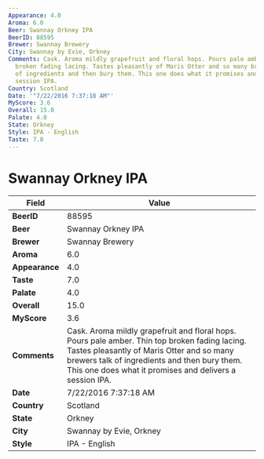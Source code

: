 ```yaml
---
Appearance: 4.0
Aroma: 6.0
Beer: Swannay Orkney IPA
BeerID: 88595
Brewer: Swannay Brewery
City: Swannay by Evie, Orkney
Comments: Cask. Aroma mildly grapefruit and floral hops. Pours pale amber. Thin top
  broken fading lacing. Tastes pleasantly of Maris Otter and so many brewers talk
  of ingredients and then bury them. This one does what it promises and delivers a
  session IPA.
Country: Scotland
Date: '"7/22/2016 7:37:18 AM"'
MyScore: 3.6
Overall: 15.0
Palate: 4.0
State: Orkney
Style: IPA - English
Taste: 7.0
---
```


# Swannay Orkney IPA

| Field         | Value |
|---------------|-------|
| **BeerID** | 88595 |
| **Beer** | Swannay Orkney IPA |
| **Brewer** | Swannay Brewery |
| **Aroma** | 6.0 |
| **Appearance** | 4.0 |
| **Taste** | 7.0 |
| **Palate** | 4.0 |
| **Overall** | 15.0 |
| **MyScore** | 3.6 |
| **Comments** | Cask. Aroma mildly grapefruit and floral hops. Pours pale amber. Thin top broken fading lacing. Tastes pleasantly of Maris Otter and so many brewers talk of ingredients and then bury them. This one does what it promises and delivers a session IPA. |
| **Date** | 7/22/2016 7:37:18 AM |
| **Country** | Scotland |
| **State** | Orkney |
| **City** | Swannay by Evie, Orkney |
| **Style** | IPA - English |
